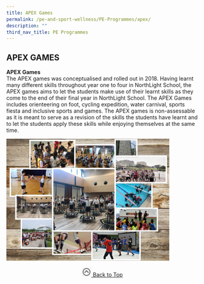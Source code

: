 ```yaml
---
title: APEX Games
permalink: /pe-and-sport-wellness/PE-Programmes/apex/
description: ""
third_nav_title: PE Programmes
---
```

## APEX GAMES

**APEX Games** <br>
The APEX games was conceptualised and rolled out in 2018. Having learnt many different skills throughout year one to four in NorthLight School, the APEX games aims to let the students make use of their learnt skills as they come to the end of their final year in NorthLight School. The APEX Games includes orienteering on foot, cycling expedition, water carnival, sports fiesta and inclusive sports and games. The APEX games is non-assessable as it is meant to serve as a revision of the skills the students have learnt and to let the students apply these skills while enjoying themselves at the same time.

<img src="/images/apax.jpg" style="width:85%">

<p align="center"><a href="#"><img src="/images/arrow-up.jpg" style="width:25px; display:inline"/> Back to Top </a> </p>